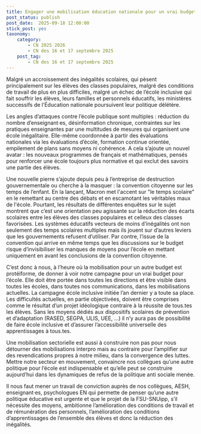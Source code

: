 ```yaml
---
title: Engager une mobilisation éducation nationale pour un vrai budget
post_status: publish
post_date:  2025-09-18 12:00:00
stick_post: yes
taxonomy:
    category:
        - CN 2025 2026
        - CN des 16 et 17 septembre 2025
    post_tag:
        - CN des 16 et 17 septembre 2025
---
```


Malgré un accroissement des inégalités scolaires, qui pèsent principalement sur les élèves des classes populaires, malgré des conditions de travail de plus en plus difficiles, malgré un échec de l’école inclusive qui fait souffrir les élèves, leurs familles et personnels éducatifs, les ministères successifs de l’Éducation nationale poursuivent leur politique délétère.

Les angles d’attaques contre l’école publique sont multiples : réduction du nombre d’enseignant·es, désinformation chronique, contraintes sur les pratiques enseignantes par une multitudes de mesures qui organisent une école inégalitaire. Elle-même coordonnée à partir des évaluations nationales via les évaluations d’école, formation continue orientée, empilement de plans sans moyens ni cohérence. A cela s’ajoute un nouvel avatar : les nouveaux programmes de français et mathématiques, pensés pour renforcer une école toujours plus normative et qui exclut des savoirs une partie des élèves.

Une nouvelle pierre s’ajoute depuis peu à l’entreprise de destruction gouvernementale ou cherche à la masquer : la convention citoyenne sur les temps de l’enfant. En la lançant, Macron met l'accent sur "le temps scolaire" en le remettant au centre des débats et en escamotant les véritables maux de l'école. Pourtant, les résultats de différentes enquêtes sur le sujet montrent que c’est une orientation peu agissante sur la réduction des écarts scolaires entre les élèves des classes populaires et celleux des classes favorisées. Les systèmes éducatifs vecteurs de moins d’inégalités ont non seulement des temps scolaires multiples mais ils jouent sur d’autres leviers que les gouvernements refusent d’utiliser. Par contre, l’issue de la convention qui arrive en même temps que les discussions sur le budget risque d’invisibiliser les manques de moyens pour l’école en mettant uniquement en avant les conclusions de la convention citoyenne.

C’est donc à nous, à l’heure où la mobilisation pour un autre budget est protéiforme, de donner à voir notre campagne pour un vrai budget pour l’école. Elle doit être portée dans toutes les directions et être visible dans toutes les écoles, dans toutes nos communications, dans les mobilisations actuelles. La campagne école inclusive initiée l’an dernier y a toute sa place. Les difficultés actuelles, en partie objectivées, doivent être comprises comme le résultat d’un projet idéologique contraire à la réussite de tous.tes les élèves. Sans les moyens dédiés aux dispositifs scolaires de prévention et d’adaptation (RASED, SEGPA, ULIS, UEE, ...) il n’y aura pas de possibilité de faire école inclusive et d’assurer l’accessibilité universelle des apprentissages à tous.tes.

Une mobilisation sectorielle est aussi à construire non pas pour nous détourner des mobilisations interpro mais au contraire pour l’amplifier sur des revendications propres à notre milieu, dans la convergence des luttes. Mettre notre secteur en mouvement, convaincre nos collègues qu’une autre politique pour l’école est indispensable et qu’elle peut se construire aujourd’hui dans les dynamiques de refus de  la politique anti sociale menée.

Il nous faut mener un travail de conviction auprès de nos collègues, AESH, enseignant·es, psychologues EN qui permette de penser qu’une autre politique éducative est urgente et que le projet de la FSU-SNUipp, s’il nécessite des moyens, ambitionne l’amélioration des conditions de travail et de rémunération des personnels, l’amélioration des conditions d’apprentissages de l’ensemble des élèves et donc la réduction des inégalités.
